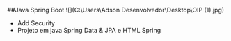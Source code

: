 ##Java Spring Boot ![](C:\Users\Adson Desenvolvedor\Desktop\OIP (1).jpg)

- Add Security
- Projeto em java Spring Data & JPA e HTML Spring 

